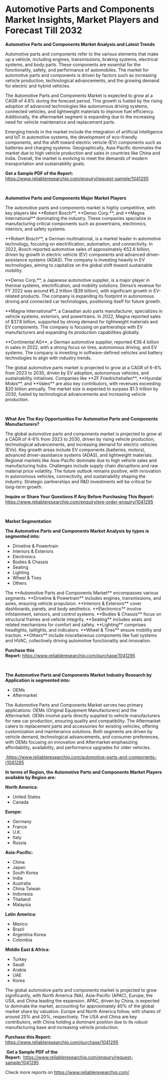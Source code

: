 <p><h1>Automotive Parts and Components Market Insights, Market Players and Forecast Till 2032</h1></p><p><strong>Automotive Parts and Components Market Analysis and Latest Trends</strong></p>
<p><p>Automotive parts and components refer to the various elements that make up a vehicle, including engines, transmissions, braking systems, electrical systems, and body parts. These components are essential for the functionality, safety, and performance of automobiles. The market for automotive parts and components is driven by factors such as increasing vehicle production, technological advancements, and the growing demand for electric and hybrid vehicles.</p><p>The Automotive Parts and Components Market is expected to grow at a CAGR of 4.8% during the forecast period. This growth is fueled by the rising adoption of advanced technologies like autonomous driving systems, connected vehicles, and lightweight materials to improve fuel efficiency. Additionally, the aftermarket segment is expanding due to the increasing need for vehicle maintenance and replacement parts.</p><p>Emerging trends in the market include the integration of artificial intelligence and IoT in automotive systems, the development of eco-friendly components, and the shift toward electric vehicle (EV) components such as batteries and charging systems. Geographically, Asia-Pacific dominates the market due to high vehicle production and sales in countries like China and India. Overall, the market is evolving to meet the demands of modern transportation and sustainability goals.</p></p>
<p><strong>Get a Sample PDF of the Report:&nbsp;</strong> <a href="https://www.reliableresearchiq.com/enquiry/request-sample/1041295?utm_campaign=104&utm_medium=2&utm_source=Github&utm_content=ia&utm_term=22012025&utm_id=automotive-parts-and-components">https://www.reliableresearchiq.com/enquiry/request-sample/1041295</a></p>
<p>&nbsp;</p>
<p><strong>Automotive Parts and Components Major Market Players</strong></p>
<p><p>The automotive parts and components market is highly competitive, with key players like **Robert Bosch**, **Denso Corp.**, and **Magna International** dominating the industry. These companies specialize in manufacturing critical components such as powertrains, electronics, interiors, and safety systems.</p><p>**Robert Bosch**, a German multinational, is a market leader in automotive technology, focusing on electrification, automation, and connectivity. In 2022, Bosch reported automotive sales of approximately €52.6 billion, driven by growth in electric vehicle (EV) components and advanced driver-assistance systems (ADAS). The company is investing heavily in EV technologies, aiming to capitalize on the global shift toward sustainable mobility.</p><p>**Denso Corp.**, a Japanese automotive supplier, is a major player in thermal systems, electrification, and mobility solutions. Denso’s revenue for FY 2022 was around ¥5.2 trillion ($39 billion), with significant growth in EV-related products. The company is expanding its footprint in autonomous driving and connected car technologies, positioning itself for future growth.</p><p>**Magna International**, a Canadian auto parts manufacturer, specializes in vehicle systems, exteriors, and powertrains. In 2022, Magna reported sales of $37.8 billion, supported by strong demand for lightweight materials and EV components. The company is focusing on partnerships with EV manufacturers and expanding its production capabilities globally.</p><p>**Continental AG**, a German automotive supplier, reported €39.4 billion in sales in 2022, with a strong focus on tires, autonomous driving, and EV systems. The company is investing in software-defined vehicles and battery technologies to align with industry trends.</p><p>The global automotive parts market is projected to grow at a CAGR of 6-8% from 2023 to 2030, driven by EV adoption, autonomous vehicles, and sustainability initiatives. Companies like **ZF Friedrichshafen**, **Hyundai Mobis**, and **Valeo** are also key contributors, with revenues exceeding $20 billion annually. The market size is expected to surpass $1.5 trillion by 2030, fueled by technological advancements and increasing vehicle production.</p></p>
<p>&nbsp;</p>
<p><strong>What Are The Key Opportunities For Automotive Parts and Components Manufacturers?</strong></p>
<p><p>The global automotive parts and components market is projected to grow at a CAGR of 4-6% from 2023 to 2030, driven by rising vehicle production, technological advancements, and increasing demand for electric vehicles (EVs). Key growth areas include EV components (batteries, motors), advanced driver-assistance systems (ADAS), and lightweight materials. Regional markets like Asia-Pacific dominate due to high vehicle sales and manufacturing hubs. Challenges include supply chain disruptions and raw material price volatility. The future outlook remains positive, with innovation in autonomous vehicles, connectivity, and sustainability shaping the industry. Strategic partnerships and R&D investments will be critical for long-term growth.</p></p>
<p><strong>Inquire or Share Your Questions If Any Before Purchasing This Report:</strong> <a href="https://www.reliableresearchiq.com/enquiry/pre-order-enquiry/1041295?utm_campaign=104&utm_medium=2&utm_source=Github&utm_content=ia&utm_term=22012025&utm_id=automotive-parts-and-components">https://www.reliableresearchiq.com/enquiry/pre-order-enquiry/1041295</a></p>
<p>&nbsp;</p>
<p><strong>Market Segmentation</strong></p>
<p><strong>The Automotive Parts and Components Market Analysis by types is segmented into:</strong></p>
<p><ul><li>Driveline & Powertrain</li><li>Interiors & Exteriors</li><li>Electronics</li><li>Bodies & Chassis</li><li>Seating</li><li>Lighting</li><li>Wheel & Tires</li><li>Others</li></ul></p>
<p><p>The **Automotive Parts and Components Market** encompasses various segments. **Driveline & Powertrain** includes engines, transmissions, and axles, ensuring vehicle propulsion. **Interiors & Exteriors** cover dashboards, panels, and body aesthetics. **Electronics** involve infotainment, sensors, and control systems. **Bodies & Chassis** focus on structural frames and vehicle integrity. **Seating** includes seats and related mechanisms for comfort and safety. **Lighting** comprises headlights, taillights, and indicators. **Wheel & Tires** ensure mobility and traction. **Others** include miscellaneous components like fuel systems and HVAC, collectively driving automotive functionality and innovation.</p></p>
<p><strong>Purchase this Report:&nbsp;</strong><a href="https://www.reliableresearchiq.com/purchase/1041295?utm_campaign=104&utm_medium=2&utm_source=Github&utm_content=ia&utm_term=22012025&utm_id=automotive-parts-and-components">https://www.reliableresearchiq.com/purchase/1041295</a></p>
<p>&nbsp;</p>
<p><strong>The Automotive Parts and Components Market Industry Research by Application is segmented into:</strong></p>
<p><ul><li>OEMs</li><li>Aftermarket</li></ul></p>
<p><p>The Automotive Parts and Components Market serves two primary applications: OEMs (Original Equipment Manufacturers) and the Aftermarket. OEMs involve parts directly supplied to vehicle manufacturers for new car production, ensuring quality and compatibility. The Aftermarket caters to replacement parts and accessories for existing vehicles, offering customization and maintenance solutions. Both segments are driven by vehicle demand, technological advancements, and consumer preferences, with OEMs focusing on innovation and Aftermarket emphasizing affordability, availability, and performance upgrades for older vehicles.</p></p>
<p><a href="https://www.reliableresearchiq.com/automotive-parts-and-components-r1041295?utm_campaign=104&utm_medium=2&utm_source=Github&utm_content=ia&utm_term=22012025&utm_id=automotive-parts-and-components">&nbsp;https://www.reliableresearchiq.com/automotive-parts-and-components-r1041295</a></p>
<p><strong>In terms of Region, the Automotive Parts and Components Market Players available by Region are:</strong></p>
<p>
    <p> <strong> North America: </strong>
        <ul>
            <li>United States</li>
            <li>Canada</li>
        </ul>
        </p> 
    <p> <strong> Europe: </strong>
        <ul>
            <li>Germany</li>
            <li>France</li>
            <li>U.K.</li>
            <li>Italy</li>
            <li>Russia</li>
        </ul>
        </p> 
    <p> <strong> Asia-Pacific: </strong>
        <ul>
            <li>China</li>
            <li>Japan</li>
            <li>South Korea</li>
            <li>India</li>
            <li>Australia</li>
            <li>China Taiwan</li>
            <li>Indonesia</li>
            <li>Thailand</li>
            <li>Malaysia</li>
        </ul>
        </p> 
    <p> <strong> Latin America: </strong>
        <ul>
            <li>Mexico</li>
            <li>Brazil</li>
            <li>Argentina Korea</li>
            <li>Colombia</li>
        </ul>
        </p> 
    <p> <strong> Middle East & Africa: </strong>
        <ul>
            <li>Turkey</li>
            <li>Saudi</li>
            <li>Arabia</li>
            <li>UAE</li>
            <li>Korea</li>
        </ul>
    </p>
    </p>
<p><p>The global automotive parts and components market is projected to grow significantly, with North America (NA), Asia-Pacific (APAC), Europe, the USA, and China leading the expansion. APAC, driven by China, is expected to dominate the market, accounting for approximately 40% of the global market share by valuation. Europe and North America follow, with shares of around 25% and 20%, respectively. The USA and China are key contributors, with China holding a dominant position due to its robust manufacturing base and increasing vehicle production.</p></p>
<p><strong>Purchase this Report: </strong><a href="https://www.reliableresearchiq.com/purchase/1041295?utm_campaign=104&utm_medium=2&utm_source=Github&utm_content=ia&utm_term=22012025&utm_id=automotive-parts-and-components">https://www.reliableresearchiq.com/purchase/1041295</a></p>
<p>&nbsp;<strong>Get a Sample PDF of the Report:&nbsp;&nbsp;</strong><a href="https://www.reliableresearchiq.com/enquiry/request-sample/1041295?utm_campaign=104&utm_medium=2&utm_source=Github&utm_content=ia&utm_term=22012025&utm_id=automotive-parts-and-components">https://www.reliableresearchiq.com/enquiry/request-sample/1041295</a></p>
<p><strong></strong></p>
<p>Check more reports on <a href="https://www.reliableresearchiq.com/?utm_campaign=104&utm_medium=2&utm_source=Github&utm_content=ia&utm_term=22012025&utm_id=automotive-parts-and-components">https://www.reliableresearchiq.com/</a></p>